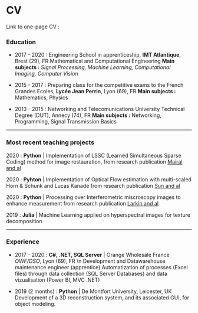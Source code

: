 # CV

Link to one-page CV : 

### Education

- 2017 - 2020 : Engineering School in apprenticeship, **IMT Atlantique**, Brest (29), FR
  Mathematical and Computational Engineering 
  **Main subjects :**
  *Signal Processing, Machine Learning, Computational Imaging, Computer Vision*

- 2015 - 2017 : Preparing class for the competitive exams to the French Grandes Ecoles, **Lycée Jean Perrin**, Lyon (69), FR
  **Main subjects :**
  Mathematics, Physics

- 2013 - 2015 : Networking and Telecomunications University Technical Degree (DUT), Annecy (74), FR
  **Main subjects :**
  Networking, Programming, Signal Transmission Basics

--- 

### Most recent teaching projects

2020 : **Python** | Implementation of LSSC (Learned Simultaneous Sparse Coding) method for image restauration, from research publication [Mairal and al](https://www.di.ens.fr/~fbach/iccv09_mairal.pdf)

2020 : **Pyhton** | Implementation of Optical Flow estimation with multi-scaled Horn & Schunk and Lucas Kanade from research publication [Sun and al](https://cs.brown.edu/people/dqsun/pubs/cvpr_2010_flow.pdf)

2020 : **Python** | Processing over Interferometric miscroscopy images to enhance measurement from research publication [Larkin and al](https://www.osapublishing.org/josaa/abstract.cfm?uri=josaa-13-4-832)

2019 : **Julia** | Machine Learning applied on hyperspectral images for texture decomposition

--- 

### Experience

- 2017 - 2020 : **C#, .NET, SQL Server** | Orange Wholesale France *OWF/DSO*, Lyon (69), FR \n
  Development and Datawarehouse maintenance engineer (apprentice) 
  Automatization of processes (Excel files) through data collection (SQL Server Databases) and data vizualisation (Power BI, MVC .NET)

- 2019 (2 months) : **Python** | De Montfort University, Leicester, UK
  Development of a 3D reconstruction system, and its associated GUI, for object modeling.